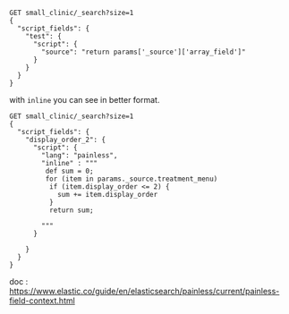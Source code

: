 
```
GET small_clinic/_search?size=1
{
  "script_fields": {
    "test": {
      "script": {
        "source": "return params['_source']['array_field']"
      }
    }
  }
}
```
with `inline` you can see in better format.

```
GET small_clinic/_search?size=1
{
  "script_fields": {
    "display_order_2": {
      "script": {
        "lang": "painless",
        "inline" : """
         def sum = 0;
         for (item in params._source.treatment_menu) 
          if (item.display_order <= 2) {
            sum += item.display_order
          }
          return sum;
          
        """
      }
    
    }
  }
}

```

doc : https://www.elastic.co/guide/en/elasticsearch/painless/current/painless-field-context.html
